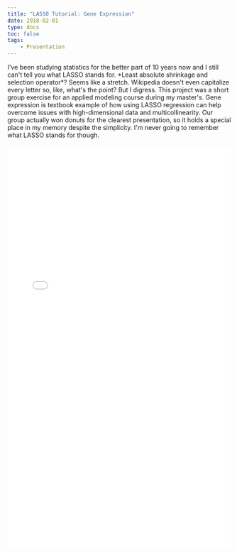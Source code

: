 ```yaml
---
title: "LASSO Tutorial: Gene Expression"
date: 2018-02-01
type: docs
toc: false
tags:
    - Presentation
---
```


<div class = "custom-project-paragraph">
I've been studying statistics for the better part of 10 years now and I still can't tell you what LASSO stands for. *Least absolute shrinkage and selection operator*? Seems like a stretch. Wikipedia doesn't even capitalize every letter so, like, what's the point? But I digress. This project was a short group exercise for an applied modeling course during my master's. Gene expression is textbook example of how using LASSO regression can help overcome issues with high-dimensional data and multicollinearity. Our group actually won donuts for the clearest presentation, so it holds a special place in my memory despite the simplicity. I'm never going to remember what LASSO stands for though.
</div>
<br>
<embed src="/projects/gene_expression_lasso.pdf" type="application/pdf" width="100%" height="900px" />
